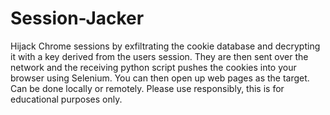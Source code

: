# Session-Jacker

Hijack Chrome sessions by exfiltrating the cookie database and decrypting it with a key derived from the users session. They are then sent over the network and the receiving python script pushes the cookies into your browser using Selenium. You can then open up web pages as the target. Can be done locally or remotely. Please use responsibly, this is for educational purposes only.
